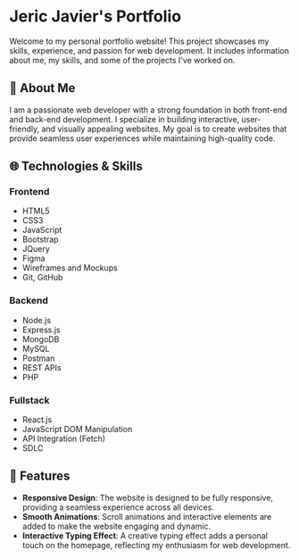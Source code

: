 # Jeric Javier's Portfolio

Welcome to my personal portfolio website! This project showcases my skills, experience, and passion for web development. It includes information about me, my skills, and some of the projects I've worked on.

## 🚀 About Me

I am a passionate web developer with a strong foundation in both front-end and back-end development. I specialize in building interactive, user-friendly, and visually appealing websites. My goal is to create websites that provide seamless user experiences while maintaining high-quality code.

## 🌐 Technologies & Skills

### Frontend
- HTML5
- CSS3
- JavaScript
- Bootstrap
- JQuery
- Figma
- Wireframes and Mockups
- Git, GitHub

### Backend
- Node.js
- Express.js
- MongoDB
- MySQL
- Postman
- REST APIs
- PHP

### Fullstack
- React.js
- JavaScript DOM Manipulation
- API Integration (Fetch)
- SDLC

## 📝 Features
- **Responsive Design**: The website is designed to be fully responsive, providing a seamless experience across all devices.
- **Smooth Animations**: Scroll animations and interactive elements are added to make the website engaging and dynamic.
- **Interactive Typing Effect**: A creative typing effect adds a personal touch on the homepage, reflecting my enthusiasm for web development.

